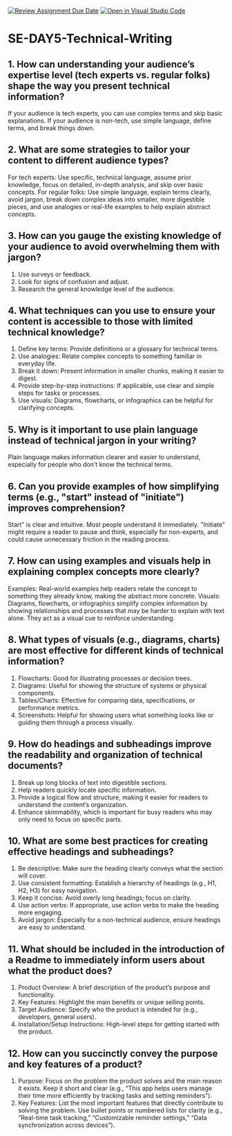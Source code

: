 [![Review Assignment Due Date](https://classroom.github.com/assets/deadline-readme-button-22041afd0340ce965d47ae6ef1cefeee28c7c493a6346c4f15d667ab976d596c.svg)](https://classroom.github.com/a/zsAR-pyY)
[![Open in Visual Studio Code](https://classroom.github.com/assets/open-in-vscode-2e0aaae1b6195c2367325f4f02e2d04e9abb55f0b24a779b69b11b9e10269abc.svg)](https://classroom.github.com/online_ide?assignment_repo_id=18456079&assignment_repo_type=AssignmentRepo)
# SE-DAY5-Technical-Writing
## 1. How can understanding your audience’s expertise level (tech experts vs. regular folks) shape the way you present technical information?
If your audience is tech experts, you can use complex terms and skip basic explanations. If your audience is non-tech, use simple language, define terms, and break things down.
## 2. What are some strategies to tailor your content to different audience types?
For tech experts: Use specific, technical language, assume prior knowledge, focus on detailed, in-depth analysis, and skip over basic concepts.
For regular folks: Use simple language, explain terms clearly, avoid jargon, break down complex ideas into smaller, more digestible pieces, and use analogies or real-life examples to help explain abstract concepts.
## 3. How can you gauge the existing knowledge of your audience to avoid overwhelming them with jargon?
1. Use surveys or feedback.
2. Look for signs of confusion and adjust.
3. Research the general knowledge level of the audience.
## 4. What techniques can you use to ensure your content is accessible to those with limited technical knowledge?
1. Define key terms: Provide definitions or a glossary for technical terms.
2. Use analogies: Relate complex concepts to something familiar in everyday life.
3. Break it down: Present information in smaller chunks, making it easier to digest.
4. Provide step-by-step instructions: If applicable, use clear and simple steps for tasks or processes.
5. Use visuals: Diagrams, flowcharts, or infographics can be helpful for clarifying concepts.
## 5. Why is it important to use plain language instead of technical jargon in your writing?
Plain language makes information clearer and easier to understand, especially for people who don’t know the technical terms.
## 6. Can you provide examples of how simplifying terms (e.g., "start" instead of "initiate") improves comprehension?
Start" is clear and intuitive. Most people understand it immediately.
"Initiate" might require a reader to pause and think, especially for non-experts, and could cause unnecessary friction in the reading process.
## 7. How can using examples and visuals help in explaining complex concepts more clearly?
Examples: Real-world examples help readers relate the concept to something they already know, making the abstract more concrete.
Visuals: Diagrams, flowcharts, or infographics simplify complex information by showing relationships and processes that may be harder to explain with text alone. They act as a visual cue to reinforce understanding.
## 8. What types of visuals (e.g., diagrams, charts) are most effective for different kinds of technical information?
1. Flowcharts: Good for illustrating processes or decision trees.
2. Diagrams: Useful for showing the structure of systems or physical components.
3. Tables/Charts: Effective for comparing data, specifications, or performance metrics.
4. Screenshots: Helpful for showing users what something looks like or guiding them through a process visually.
## 9. How do headings and subheadings improve the readability and organization of technical documents?
1. Break up long blocks of text into digestible sections.
2. Help readers quickly locate specific information.
3. Provide a logical flow and structure, making it easier for readers to understand the content’s organization.
4. Enhance skimmability, which is important for busy readers who may only need to focus on specific parts.
## 10. What are some best practices for creating effective headings and subheadings?
1. Be descriptive: Make sure the heading clearly conveys what the section will cover.
2. Use consistent formatting: Establish a hierarchy of headings (e.g., H1, H2, H3) for easy navigation.
3. Keep it concise: Avoid overly long headings; focus on clarity.
4. Use action verbs: If appropriate, use action verbs to make the heading more engaging.
5. Avoid jargon: Especially for a non-technical audience, ensure headings are easy to understand.
## 11. What should be included in the introduction of a Readme to immediately inform users about what the product does?
1. Product Overview: A brief description of the product’s purpose and functionality.
2. Key Features: Highlight the main benefits or unique selling points.
3. Target Audience: Specify who the product is intended for (e.g., developers, general users).
4. Installation/Setup Instructions: High-level steps for getting started with the product.
## 12. How can you succinctly convey the purpose and key features of a product?
1. Purpose: Focus on the problem the product solves and the main reason it exists. Keep it short and clear (e.g., “This app helps users manage their time more efficiently by tracking tasks and setting reminders”).
2. Key Features: List the most important features that directly contribute to solving the problem. Use bullet points or numbered lists for clarity (e.g., “Real-time task tracking,” “Customizable reminder settings,” “Data synchronization across devices”).

